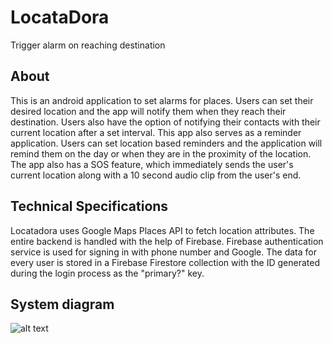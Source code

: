 # LocataDora
Trigger alarm on reaching destination

## About
This is an android application to set alarms for places. Users can set their desired location and the app will notify them when they reach their destination. Users also have the option of notifying their contacts with their current location after a set interval. This app also serves as a reminder application. Users can set location based reminders and the application will remind them on the day or when they are in the proximity of the location. The app also has a SOS feature, which immediately sends the user's current location along with a 10 second audio clip from the user's end.
<br>


## Technical Specifications
Locatadora uses Google Maps Places API to fetch location attributes. The entire backend is handled with the help of Firebase. Firebase authentication service is used for signing in with phone number and Google. The data for every user is stored in a Firebase Firestore collection with the ID generated during the login process as the "primary?" key.

## System diagram
![alt text](https://github.com/hunkyxstudman/LocataDora/blob/master/assets/sys_diagram.png?raw=true)


